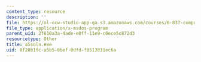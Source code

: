 ```yaml
---
content_type: resource
description: ''
file: https://ol-ocw-studio-app-qa.s3.amazonaws.com/courses/6-837-computer-graphics-fall-2012/0f28b1fca5b50bef0dfdf0513831ec6a_a5soln.exe
file_type: application/x-msdos-program
parent_uid: 2f610a3a-4ade-e0ff-11e9-c0ece5c872d3
resourcetype: Other
title: a5soln.exe
uid: 0f28b1fc-a5b5-0bef-0dfd-f0513831ec6a
---
```

